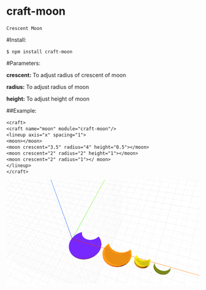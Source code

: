 # craft-moon

    Crescent Moon

#Install:

    $ npm install craft-moon

#Parameters:

**crescent:** To adjust radius of crescent of moon

**radius:** To adjust radius of moon

**height:** To adjust height of moon

##Example:

    <craft>
    <craft name="moon" module="craft-moon"/>
    <lineup axis="x" spacing="1">
    <moon></moon>
    <moon crescent="3.5" radius="4" height="0.5"></moon>
    <moon crescent="2" radius="2" height="1"></moon>
    <moon crescent="2" radius="1"></ moon>
    </lineup>
    </craft>


![example](example.png)
